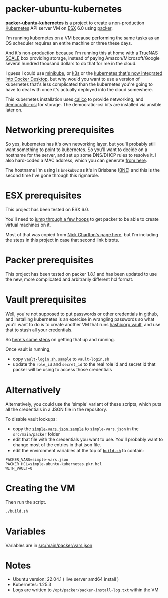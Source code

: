 
# packer-ubuntu-kubernetes

**packer-ubuntu-kubernetes**  is a project to create a non-production [Kubernetes](https://kubernetes.io/) API server VM 
on [ESX](https://www.vmware.com/au/products/esxi-and-esx.html) 6.0 
using [packer](https://www.packer.io/).  

I'm running kubernetes on a VM because performing the same tasks as an OS scheduler requires an entire machine or three these days.

And it's non-production because I'm running this at home with a [TrueNAS SCALE](https://www.truenas.com/truenas-scale/) box providing storage, 
instead of paying Amazon/Microsoft/Google several hundred thousand dollars to do that for me in the cloud.

I guess I could use [minikube](https://minikube.sigs.k8s.io/docs/start/), or [k3s](https://k3s.io/) or the 
[kubernetes that's now integrated into Docker Desktop](https://docs.docker.com/desktop/kubernetes/), but why would you
want to use a version of kubernetes that's less complicated than the kubernetes you're going to have to deal with once it's 
actually deployed into the cloud somewhere.

This kubernetes installation uses [calico](https://projectcalico.docs.tigera.io/getting-started/kubernetes/) to provide networking, 
and [democratic-csi](https://github.com/democratic-csi/democratic-csi) for storage. The democratic-csi bits are installed via ansible later on.

# Networking prerequisites

So yes, kubernetes has it's own networking layer, but you'll probably still want something to point to kubernetes. 
So you'll want to decide on a hostname for the server, and set up some DNS/DHCP rules to resolve it. 
I also hard-coded a MAC address, which you can generate [from here](https://dnschecker.org/mac-address-generator.php).

The hostname I'm using is `bnekub02` as it's in Brisbane ([BNE](https://www.iata.org/en/publications/directories/code-search/?airport.search=bne)) and this is the second time I've gone through this rigmarole.

# ESX prerequisites

This project has been tested on ESX 6.0. 

You'll need to [jump through a few hoops](../setup/SETUP-ESX.md) to get packer to be able to create virtual machines on it.

Most of that was copied from [Nick Charlton's page here](https://nickcharlton.net/posts/using-packer-esxi-6.html), but I'm including 
the steps in this project in case that second link bitrots.

# Packer prerequisites

This project has been tested on packer 1.8.1 and has been updated to use the new, more complicated and arbitrarily different hcl format.

# Vault prerequisites

Well, you're not supposed to put passwords or other credentials in github, and installing kubernetes is an exercise in wrangling passwords so 
what you'll want to do is to create another VM that runs [hashicorp vault](https://www.vaultproject.io/), 
and use that to stash all your credentials. 

So [here's some steps](../setup/SETUP-VAULT.md) on getting that up and running.

Once vault is running, 
* copy [`vault-login.sh.sample`](vault-login.sh.sample) to `vault-login.sh`
* update the `role_id` and `secret_id` to the real role id and secret id that packer will be using to access those credentials

# Alternatively 

Alternatively, you could use the 'simple' variant of these scripts, which puts all the credentials in a JSON file in the repository.

To disable vault lookups:

* copy the [`simple-vars.json.sample`](src/main/packer/simple-vars.json) to `simple-vars.json` in the `src/main/packer` folder
* edit that file with the credentials you want to use. You'll probably want to change most of the entries in that json file. 
* edit the environment variables at the top of [`build.sh`](build.sh) to contain: 

```
PACKER_VARS=simple-vars.json
PACKER_HCL=simple-ubuntu-kubernetes.pkr.hcl
WITH_VAULT=0
```

# Creating the VM 

Then run the script.

```
./build.sh
```

# Variables

Variables are in [src/main/packer/vars.json](src/main/packer/vars.json)

# Notes

* Ubuntu version: 22.04.1 ( live server amd64 install )
* Kubernetes: 1.25.3
* Logs are written to `/opt/packer/packer-install-log.txt` within the VM

